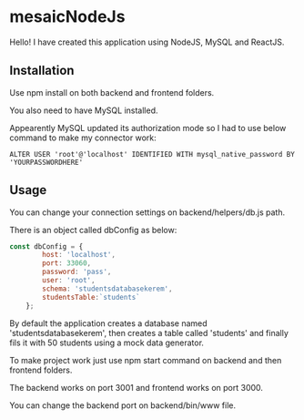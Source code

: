 # mesaicNodeJs

Hello! I have created this application using NodeJS, MySQL and ReactJS.

## Installation

Use npm install on both backend and frontend folders.

You also need to have MySQL installed.

Appearently MySQL updated its authorization mode so I had to use below command to make my connector work:

```
ALTER USER 'root'@'localhost' IDENTIFIED WITH mysql_native_password BY 'YOURPASSWORDHERE'
```

## Usage

You can change your connection settings on backend/helpers/db.js path.

There is an object called dbConfig as below:

```javascript
const dbConfig = {
        host: 'localhost',
        port: 33060,
        password: 'pass',
        user: 'root',
        schema: 'studentsdatabasekerem',
        studentsTable:`students`
    };

```

By default the application creates a database named 'studentsdatabasekerem', then creates a table called 'students' and finally fils it with 50 students using a mock data generator.

To make project work just use npm start command on backend and then frontend folders.

The backend works on port 3001 and frontend works on port 3000.

You can change the backend port on backend/bin/www file.

